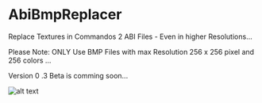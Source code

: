 # AbiBmpReplacer
Replace Textures in Commandos 2 ABI Files - Even in higher Resolutions...

Please Note: ONLY Use BMP Files with max Resolution 256 x 256 pixel and 256 colors ...

Version 0 .3 Beta is comming soon...



![alt text](https://burncycle.de/share/screenshot_abi_replacer.png)
